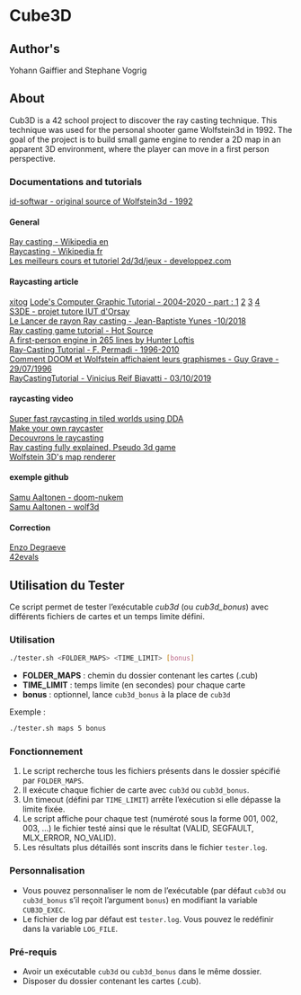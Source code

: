 # Cube3D
## Author's
Yohann Gaiffier and Stephane Vogrig  

## About
Cub3D is a 42 school project to discover the ray casting technique.
This technique was used for the personal shooter game Wolfstein3d in 1992.
The goal of the project is to build small game engine to render a 2D map in an apparent 3D environment, where the player can move in a first person perspective.

### Documentations and tutorials

[id-softwar - original source of Wolfstein3d - 1992](https://github.com/id-Software/wolf3d) 
#### General
[Ray casting - Wikipedia en](https://en.wikipedia.org/wiki/Ray_casting)  
[Raycasting - Wikipedia fr](https://fr.wikipedia.org/wiki/Raycasting)  
[Les meilleurs cours et tutoriel 2d/3d/jeux - developpez.com](https://jeux.developpez.com/tutoriels/?page=mot)

#### Raycasting article
 [xitog](https://xitog.github.io/dgx/passetemps/tech_raycasting_fr.html)
[Lode's Computer Graphic Tutorial - 2004-2020 - part : 1](https://lodev.org/cgtutor/raycasting.html)
[2](https://lodev.org/cgtutor/raycasting2.html)
[3](https://lodev.org/cgtutor/raycasting3.html)
[4](https://lodev.org/cgtutor/raycasting4.html)  
[S3DE - projet tutore IUT d'Orsay](http://zupi.free.fr/PTuto/index.php?ch=ptuto&p=ray)  
[Le Lancer de rayon Ray casting - Jean-Baptiste Yunes -10/2018](https://yunes.informatique.univ-paris-diderot.fr/wp-content/uploads/cours/INFOGRAPHIE/08-Raycasting.pdf)  
[Ray casting game tutorial - Hot Source](https://hotsource.dev/2019/05/03/raycasting-game-tutorial-part-1-building-the-engine/)  
[A first-person engine in 265 lines by Hunter Loftis](https://www.playfuljs.com/a-first-person-engine-in-265-lines/)  
[Ray-Casting Tutorial - F. Permadi - 1996-2010](https://permadi.com/1996/05/ray-casting-tutorial-table-of-contents/)  
[Comment DOOM et Wolfstein affichaient leurs graphismes - Guy Grave - 29/07/1996](https://guy-grave.developpez.com/tutoriels/jeux/doom-wolfenstein-raycasting/)  
[RayCastingTutorial - Vinicius Reif Biavatti - 03/10/2019](https://github.com/vinibiavatti1/RayCastingTutorial/wiki)
#### raycasting video

[Super fast raycasting in tiled worlds using DDA](https://www.youtube.com/watch?v=NbSee-XM7WA&t=1236s)  
[Make your own raycaster](https://www.youtube.com/watch?v=gYRrGTC7GtA&t=188s)  
[Decouvrons le raycasting](https://www.youtube.com/watch?v=xZe0ZYPzxkg&t=61s)  
[Ray casting fully explained, Pseudo 3d game](https://www.youtube.com/watch?v=g8p7nAbDz6Y)  
[Wolfstein 3D's map renderer](https://www.youtube.com/watch?v=eOCQfxRQ2pY)  

#### exemple github
[Samu Aaltonen - doom-nukem](https://github.com/MeowBoy326/doom-nukem-raycasting)  
[Samu Aaltonen - wolf3d](https://github.com/samuaaltonen/wolf3d)

#### Correction
[Enzo Degraeve](https://enzodeg40.github.io/42-Evals/Cursus/Cub3d/)  
[42evals](https://www.42evals.com/sheets/66ba244998d302d110c31b6a)

## Utilisation du Tester

Ce script permet de tester l’exécutable _cub3d_ (ou _cub3d_bonus_) avec différents fichiers de cartes et un temps limite défini.

### Utilisation

```bash
./tester.sh <FOLDER_MAPS> <TIME_LIMIT> [bonus]
```

- **FOLDER_MAPS** : chemin du dossier contenant les cartes (.cub)
- **TIME_LIMIT** : temps limite (en secondes) pour chaque carte
- **bonus**       : optionnel, lance `cub3d_bonus` à la place de `cub3d`

Exemple :
```bash
./tester.sh maps 5 bonus
```

### Fonctionnement

1. Le script recherche tous les fichiers présents dans le dossier spécifié par `FOLDER_MAPS`.
2. Il exécute chaque fichier de carte avec `cub3d` ou `cub3d_bonus`.
3. Un timeout (défini par `TIME_LIMIT`) arrête l’exécution si elle dépasse la limite fixée.
4. Le script affiche pour chaque test (numéroté sous la forme 001, 002, 003, ...) le fichier testé ainsi que le résultat (VALID, SEGFAULT, MLX_ERROR, NO_VALID).
5. Les résultats plus détaillés sont inscrits dans le fichier `tester.log`.

### Personnalisation

- Vous pouvez personnaliser le nom de l’exécutable (par défaut `cub3d` ou `cub3d_bonus` s’il reçoit l’argument `bonus`) en modifiant la variable `CUB3D_EXEC`.
- Le fichier de log par défaut est `tester.log`. Vous pouvez le redéfinir dans la variable `LOG_FILE`.

### Pré-requis

- Avoir un exécutable `cub3d` ou `cub3d_bonus` dans le même dossier.
- Disposer du dossier contenant les cartes (.cub).
